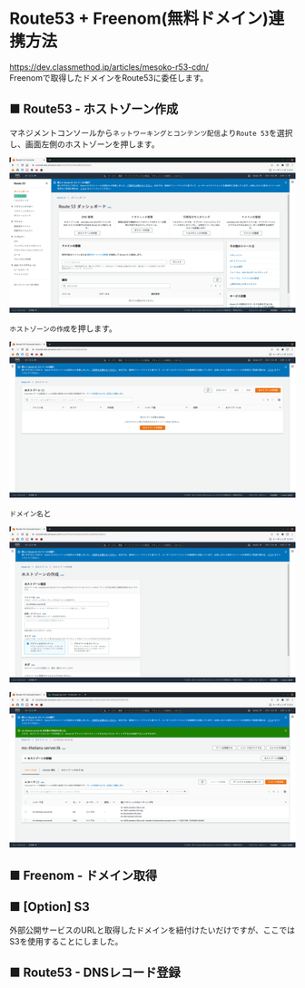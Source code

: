 # Route53 + Freenom(無料ドメイン)連携方法
https://dev.classmethod.jp/articles/mesoko-r53-cdn/  
Freenomで取得したドメインをRoute53に委任します。
## ■ Route53 - ホストゾーン作成
マネジメントコンソールから`ネットワーキングとコンテンツ配信`より`Route 53`を選択し、画面左側のホストゾーンを押します。
  
![image01](./images/01.png)
  
`ホストゾーンの作成`を押します。
  
![image02](./images/02.png)
  
`ドメイン名`と
  
![image03](./images/03.png)
    
![image04](./images/04.png)
    
## ■ Freenom - ドメイン取得
## ■ [Option] S3
外部公開サービスのURLと取得したドメインを紐付けたいだけですが、ここではS3を使用することにしました。
## ■ Route53 - DNSレコード登録
